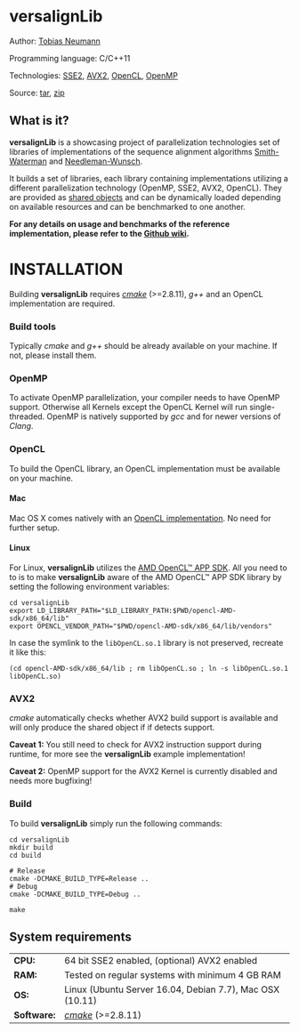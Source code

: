 # versalignLib

Author: [Tobias Neumann](mailto:tobias.neumann.at@gmail.com)

Programming language: C/C++11

Technologies: [SSE2](https://en.wikipedia.org/wiki/SSE2), [AVX2](https://en.wikipedia.org/wiki/Advanced_Vector_Extensions), [OpenCL](https://www.khronos.org/opencl/), [OpenMP](http://www.openmp.org)

Source: [tar](https://github.com/t-neumann/versalignLib/archive/v0.1.tar.gz), [zip](https://github.com/t-neumann/versalignLib/archive/v0.1.zip) 

What is it?
-----------

**versalignLib** is a showcasing project of parallelization technologies set of libraries of implementations of the sequence alignment algorithms
[Smith-Waterman](https://en.wikipedia.org/wiki/Smith%E2%80%93Waterman_algorithm)
and [Needleman-Wunsch](https://en.wikipedia.org/wiki/Needleman%E2%80%93Wunsch_algorithm).

It builds a set of libraries, each library containing implementations utilizing a different
parallelization technology (OpenMP, SSE2, AVX2, OpenCL). They are provided as [shared objects](https://en.wikipedia.org/wiki/Dynamic_loading)
and can be dynamically loaded depending on available resources and can be benchmarked to one another.

**For any details on usage and benchmarks of the reference implementation, please refer to the [Github wiki](https://github.com/t-neumann/versalignLib/wiki).**

INSTALLATION
============

Building **versalignLib** requires *[cmake](http://www.cmake.org/)* (>=2.8.11), *g++* and an OpenCL implementation are required.

### Build tools

Typically *cmake* and *g++* should be already available on your machine. If not, please install them.

### OpenMP

To activate OpenMP parallelization, your compiler needs to have OpenMP support. Otherwise all Kernels except the OpenCL Kernel will run single-threaded. OpenMP is natively supported by *gcc* and for newer versions of *Clang*.

### OpenCL

To build the OpenCL library, an OpenCL implementation must be available on your machine.

#### Mac

Mac OS X comes natively with an [OpenCL implementation](https://developer.apple.com/opencl/). No need for further setup.

#### Linux
For Linux, **versalignLib** utilizes the [AMD OpenCL™ APP SDK](http://developer.amd.com/appsdk). All you need to to is to make **versalignLib** aware of the AMD OpenCL™ APP SDK library by setting the following environment variables:

 
```
cd versalignLib
export LD_LIBRARY_PATH="$LD_LIBRARY_PATH:$PWD/opencl-AMD-sdk/x86_64/lib"
export OPENCL_VENDOR_PATH="$PWD/opencl-AMD-sdk/x86_64/lib/vendors"
```

In case the symlink to the `libOpenCL.so.1` library is not preserved, recreate it like this:

```
(cd opencl-AMD-sdk/x86_64/lib ; rm libOpenCL.so ; ln -s libOpenCL.so.1 libOpenCL.so)
```

### AVX2

*cmake* automatically checks whether AVX2 build support is available and will only produce the shared object if if detects support.

**Caveat 1:** You still need to check for AVX2 instruction support during runtime, for more see the **versalignLib** example implementation!

**Caveat 2:** OpenMP support for the AVX2 Kernel is currently disabled and needs more bugfixing!

### Build

To build **versalignLib** simply run the following commands:

```
cd versalignLib
mkdir build
cd build

# Release
cmake -DCMAKE_BUILD_TYPE=Release ..
# Debug
cmake -DCMAKE_BUILD_TYPE=Debug ..

make
```


System requirements
-------------------

<dl>
<table>
  <tbody>
    <tr>
      <td><b>CPU:</b></td>
      <td>64 bit SSE2 enabled, (optional) AVX2 enabled</td>
    </tr>
    <tr>
      <td><b>RAM:</b></td>
      <td>Tested on regular systems with minimum 4 GB RAM</td>
    </tr>
    <tr>
      <td><b>OS:</b></td>
      <td>Linux (Ubuntu Server 16.04, Debian 7.7), Mac OSX (10.11) </td>
    </tr>
    <tr>
      <td><b>Software:</b></td>
      <td><a href="https://cmake.org/"><i>cmake</i></a> (>=2.8.11)</td>
    </tr>
  </tbody>
</table>
</dl>


